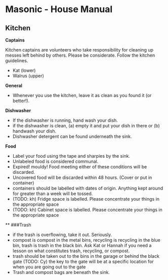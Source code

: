 # Masonic - House Manual

## Kitchen

**Captains**

Kitchen captains are volunteers who take responsibility for cleaning up messes left behind by others.
Please be considerate. 
Follow the kitchen guidelines.

- Kat (lower)
- Walrus (upper)

**General**

- Whenever you use the kitchen, leave it as clean as you found it (or better!).

**Dishwasher**
- If the dishwasher is running, hand wash your dish.
- if the dishwasher is clean, (a) empty it and put your dish in there or (b) handwash your dish.
- Dishwasher detergent can be found underneath the sink.

**Food**
- Label your food using the tape and sharpies by the sink.
- Unlabeled food is considered communal.
- Expired! mouldy! Food meeting either of these conditions will be discarded.
- Uncovered food will be discarded within 48 hours. (Cover or put in container)
- containers should be labelled with dates of origin. Anything kept around for greater than a week will be tossed.
- (TODO: kh) Fridge space is labelled. Please concentrate your things in the appropriate space
- (TODO: kh) Cabinet space is labelled. Please concentrate your things in the appropriate space

**
###Trash
- if the trash is overflowing, take it out. Seriously. 
- compost is compost in the metal bins, recycling is recycling in the blue bin, trash is trash in the black bin. Ask Kat or Hannah if you need a lesson on what constitutes trash, recycling, or compost. 
- trash should be taken out to the bins in the garage or behind the black gate (TODO: Cy) the key to the gate will be at a specific location for when you are going out to the gate
- Trash and compost bags are beneath the sink. 
